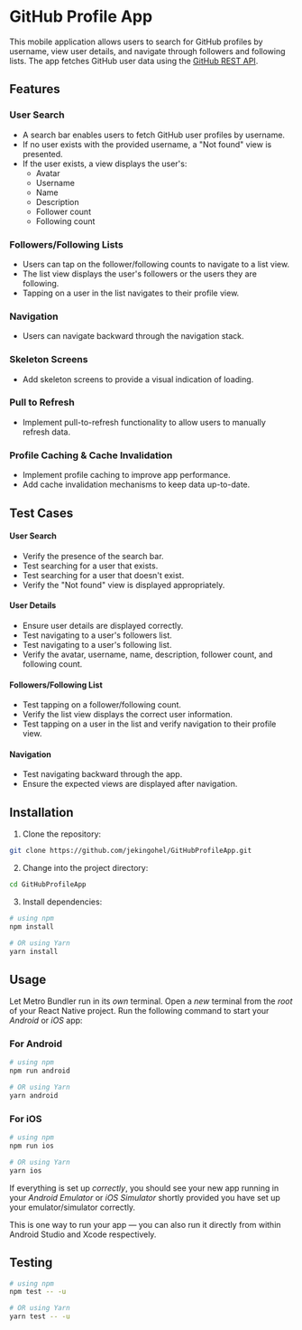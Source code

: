 # GitHub Profile App

This mobile application allows users to search for GitHub profiles by username, view user details, and navigate through followers and following lists. The app fetches GitHub user data using the [GitHub REST API](https://docs.github.com/en/rest).

## Features

### User Search

- A search bar enables users to fetch GitHub user profiles by username.
- If no user exists with the provided username, a "Not found" view is presented.
- If the user exists, a view displays the user's:
  - Avatar
  - Username
  - Name
  - Description
  - Follower count
  - Following count

### Followers/Following Lists

- Users can tap on the follower/following counts to navigate to a list view.
- The list view displays the user's followers or the users they are following.
- Tapping on a user in the list navigates to their profile view.

### Navigation

- Users can navigate backward through the navigation stack.

### Skeleton Screens

- Add skeleton screens to provide a visual indication of loading.

### Pull to Refresh

- Implement pull-to-refresh functionality to allow users to manually refresh data.

### Profile Caching & Cache Invalidation

- Implement profile caching to improve app performance.
- Add cache invalidation mechanisms to keep data up-to-date.

## Test Cases

#### User Search

- Verify the presence of the search bar.
- Test searching for a user that exists.
- Test searching for a user that doesn't exist.
- Verify the "Not found" view is displayed appropriately.

#### User Details

- Ensure user details are displayed correctly.
- Test navigating to a user's followers list.
- Test navigating to a user's following list.
- Verify the avatar, username, name, description, follower count, and following count.

#### Followers/Following List

- Test tapping on a follower/following count.
- Verify the list view displays the correct user information.
- Test tapping on a user in the list and verify navigation to their profile view.

#### Navigation

- Test navigating backward through the app.
- Ensure the expected views are displayed after navigation.

## Installation

1. Clone the repository:

```bash
git clone https://github.com/jekingohel/GitHubProfileApp.git
```

2. Change into the project directory:

```bash
cd GitHubProfileApp
```

3. Install dependencies:

```bash
# using npm
npm install

# OR using Yarn
yarn install
```

## Usage

Let Metro Bundler run in its _own_ terminal. Open a _new_ terminal from the _root_ of your React Native project. Run the following command to start your _Android_ or _iOS_ app:

### For Android

```bash
# using npm
npm run android

# OR using Yarn
yarn android
```

### For iOS

```bash
# using npm
npm run ios

# OR using Yarn
yarn ios
```

If everything is set up _correctly_, you should see your new app running in your _Android Emulator_ or _iOS Simulator_ shortly provided you have set up your emulator/simulator correctly.

This is one way to run your app — you can also run it directly from within Android Studio and Xcode respectively.

## Testing

```bash
# using npm
npm test -- -u

# OR using Yarn
yarn test -- -u
```
